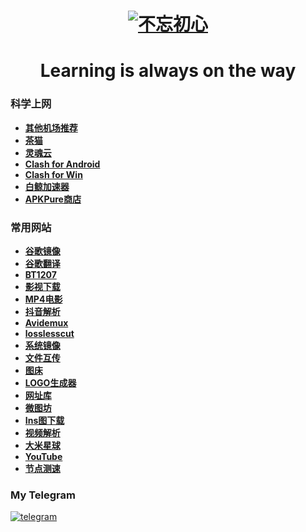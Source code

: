 # <h1 align="center">[![不忘初心](https://s1.imagehub.cc/images/2023/08/18/bwcx.png)](https://github.com/Beynon-wh/Beynon-wh/blob/main/001/list.md)</h1>

<h1 align="center">Learning is always on the way</h1>

### 科学上网
- **[其他机场推荐](https://github.com/whaogx/whaogx/blob/main/README1.md)**
- **[茶猫](https://bit.ly/CHAMAOII)**
- **[灵魂云](https://bit.ly/LHYI)**
- **[Clash for Android](https://pan.quark.cn/s/ef797093daf8)**
- **[Clash for Win](https://pan.quark.cn/s/0b6a9aff7783)**
- **[白鲸加速器](https://www.bjch123.com/?mid=3002)**
- **[APKPure商店](https://apkpure.com/cn/)**

### 常用网站
- **[谷歌镜像](https://kgithub.com/Heroic-Studio/Google-Mirrors)**
- **[谷歌翻译](https://translate.google.com/?hl=zh-CN)**
- **[BT1207](https://bt1207.link/)**
- **[影视下载](https://www.bt-tt.com/)**
- **[MP4电影](https://www.dbmp4.com/)**
- **[抖音解析](https://vtool.pro/)**
- **[Avidemux](https://www.fosshub.com/Avidemux.html)**
- **[losslesscut](https://github.com/mifi/lossless-cut/releases/tag/v3.59.1)**
- **[系统镜像](http://www.msdn3.com/index.html)**
- **[文件互传](https://deershare.com/send)**
- **[图床](https://www.imagehub.cc/)**
- **[LOGO生成器](https://www.logoly.pro/#/)**
- **[网址库](https://www.wangzhiku.com/)**
- **[微图坊](https://www.v2ph.ru/company/XIUREN)**
- **[Ins图下载](https://fastdl.app/zh/photo)**
- **[视频解析](https://pv.vlogdownloader.com/)**
- **[大米星球](https://dmxq.net/)**
- **[YouTube](https://www.youtube.com/)**
- **[节点测速](https://speed.cloudflare.com/)**

### My Telegram
 [![telegram](https://user-images.githubusercontent.com/128218225/226099755-9340f4e0-ff3b-476a-9fb1-02d951cda2b0.png)](http://t.me/whaogx) &emsp;
<!--
**whaogx/whaogx** is a ✨ _special_ ✨ repository because its `README.md` (this file) appears on your GitHub profile.

Here are some ideas to get you started:

- 🔭 I’m currently working on ...
- 🌱 I’m currently learning ...
- 👯 I’m looking to collaborate on ...
- 🤔 I’m looking for help with ...
- 💬 Ask me about ...
- 📫 How to reach me: ...
- 😄 Pronouns: ...
- ⚡ Fun fact: ...
-->

